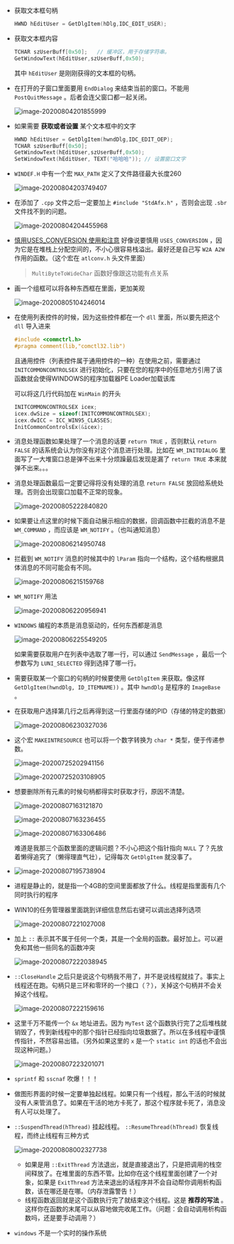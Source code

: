 + 获取文本框句柄

  ```cpp
  HWND hEditUser = GetDlgItem(hDlg,IDC_EDIT_USER);
  ```

+ 获取文本框内容

  ```cpp
  TCHAR szUserBuff[0x50];	// 缓冲区，用于存储字符串。
  GetWindowText(hEditUser,szUserBuff,0x50);	
  ```

  其中 `hEditUser` 是刚刚获得的文本框的句柄。

+ 在打开的子窗口里面要用 `EndDialog` 来结束当前的窗口。不能用 `PostQuitMessage` 。后者会连父窗口都一起关闭。

  ![image-20200804201855999](https://raw.githubusercontent.com/smallzhong/picgo-pic-bed/master/image-20200804201855999.png)

+ 如果需要 **获取或者设置** 某个文本框中的文字

  ```cpp
  HWND hEditUser = GetDlgItem(hwndDlg,IDC_EDIT_OEP);
  TCHAR szUserBuff[0x50];
  GetWindowText(hEditUser,szUserBuff,0x50);
  SetWindowText(hEditUser, TEXT("哈哈哈")); // 设置窗口文字
  ```

+ `WINDEF.H` 中有一个宏 `MAX_PATH` 定义了文件路径最大长度260

  ![image-20200804203749407](https://raw.githubusercontent.com/smallzhong/picgo-pic-bed/master/image-20200804203749407.png)

+ 在添加了 `.cpp` 文件之后一定要加上 `#include "StdAfx.h"` ，否则会出现 `.sbr` 文件找不到的问题。

  ![image-20200804204455968](https://raw.githubusercontent.com/smallzhong/picgo-pic-bed/master/image-20200804204455968.png)

+ [慎用USES_CONVERSION 使用和注意](https://blog.csdn.net/thanklife/article/details/70208841) 好像说要慎用 `USES_CONVERSION` ，因为它是在堆栈上分配空间的，不小心很容易栈溢出。最好还是自己写 `W2A A2W` 作用的函数。（这个宏在 `atlconv.h` 头文件里面）

  > `MultiByteToWideChar` 函数好像跟这功能有点关系

+ 画一个组框可以将各种东西框在里面，更加美观

  ![image-20200805104246014](https://raw.githubusercontent.com/smallzhong/picgo-pic-bed/master/image-20200805104246014.png)

+ 在使用列表控件的时候，因为这些控件都在一个 `dll` 里面，所以要先把这个 `dll` 导入进来

  ```cpp
  #include <commctrl.h>				
  #pragma comment(lib,"comctl32.lib")				
  ```

  且通用控件（列表控件属于通用控件的一种）在使用之前，需要通过 `INITCOMMONCONTROLSEX` 进行初始化，只要在您的程序中的任意地方引用了该函数就会使得WINDOWS的程序加载器PE  Loader加载该库

  可以将这几行代码加在 `WinMain` 的开头

  ```cpp
  INITCOMMONCONTROLSEX icex;				
  icex.dwSize = sizeof(INITCOMMONCONTROLSEX);				
  icex.dwICC = ICC_WIN95_CLASSES;				
  InitCommonControlsEx(&icex);				
  ```

+ 消息处理函数如果处理了一个消息的话要 `return TRUE` ，否则默认 `return FALSE` 的话系统会认为你没有对这个消息进行处理。比如在 `WM_INITDIALOG` 里面写了一大堆窗口总是弹不出来十分烦躁最后发现是漏了 `return TRUE` 本来就弹不出来。。。

+ 消息处理函数最后一定要记得将没有处理的消息 `return FALSE` 放回给系统处理。否则会出现窗口加载不正常的现象。

  ![image-20200805222840820](https://raw.githubusercontent.com/smallzhong/picgo-pic-bed/master/image-20200805222840820.png)

+ 如果要让点这里的时候下面自动展示相应的数据，回调函数中拦截的消息不是 `WM_COMMAND` ，而应该是 `WM_NOTIFY`  。（也叫通知消息）

  ![image-20200806214950748](https://raw.githubusercontent.com/smallzhong/picgo-pic-bed/master/image-20200806214950748.png)

+ 拦截到 `WM_NOTIFY` 消息的时候其中的 `lParam` 指向一个结构，这个结构根据具体消息的不同可能会有不同。

  ![image-20200806215159768](https://raw.githubusercontent.com/smallzhong/picgo-pic-bed/master/image-20200806215159768.png)

+ `WM_NOTIFY` 用法

  ![image-20200806220956941](https://raw.githubusercontent.com/smallzhong/picgo-pic-bed/master/image-20200806220956941.png)

+ `WINDOWS` 编程的本质是消息驱动的，任何东西都是消息

  ![image-20200806225549205](https://raw.githubusercontent.com/smallzhong/picgo-pic-bed/master/image-20200806225549205.png)

  如果需要获取用户在列表中选取了哪一行，可以通过 `SendMessage` ，最后一个参数写为 `LUNI_SELECTED` 得到选择了哪一行。

+ 需要获取某一个窗口的句柄的时候要使用 `GetDlgItem` 来获取。像这样 `GetDlgItem(hwndDlg, ID_ITEMNAME))`  。其中 `hwndDlg` 是程序的 `ImageBase` 。

+ 在获取用户选择第几行之后再得到这一行里面存储的PID（存储的特定的数据）

  ![image-20200806230327036](https://raw.githubusercontent.com/smallzhong/picgo-pic-bed/master/image-20200806230327036.png)
  
+ 这个宏 `MAKEINTRESOURCE` 也可以将一个数字转换为 `char *` 类型，便于传递参数。

  ![image-20200725202941156](https://raw.githubusercontent.com/smallzhong/picgo-pic-bed/master/image-20200725202941156.png)

  ![image-20200725203108905](https://raw.githubusercontent.com/smallzhong/picgo-pic-bed/master/image-20200725203108905.png)

+ 想要删除所有元素的时候句柄都得实时获取才行，原因不清楚。

  ![image-20200807163121870](https://raw.githubusercontent.com/smallzhong/picgo-pic-bed/master/image-20200807163121870.png)

  ![image-20200807163236455](https://raw.githubusercontent.com/smallzhong/picgo-pic-bed/master/image-20200807163236455.png)

  ![image-20200807163306486](https://raw.githubusercontent.com/smallzhong/picgo-pic-bed/master/image-20200807163306486.png)

  难道是我那三个函数里面的逻辑问题？不小心把这个指针指向 `NULL` 了？先放着懒得追究了（懒得理直气壮），记得每次 `GetDlgItem` 就没事了。

+ ![image-20200807195738904](https://raw.githubusercontent.com/smallzhong/picgo-pic-bed/master/image-20200807195738904.png)

+ 进程是静止的，就是指一个4GB的空间里面都放了什么。线程是指里面有几个同时执行的程序

+ WIN10的任务管理器里面跳到详细信息然后右键可以调出选择列选项

  ![image-20200807221027008](https://raw.githubusercontent.com/smallzhong/picgo-pic-bed/master/image-20200807221027008.png)

+ 加上 `::` 表示其不属于任何一个类，其是一个全局的函数。最好加上。可以避免和其他一些同名的函数冲突

  ![image-20200807222038945](https://raw.githubusercontent.com/smallzhong/picgo-pic-bed/master/image-20200807222038945.png)

+ `::CloseHandle` 之后只是说这个句柄我不用了，并不是说线程就挂了。事实上线程还在跑。句柄只是三环和零环的一个接口（？），关掉这个句柄并不会关掉这个线程。

  ![image-20200807222159616](https://raw.githubusercontent.com/smallzhong/picgo-pic-bed/master/image-20200807222159616.png)

+ 这里千万不能传一个 `&x` 地址进去。因为 `MyTest` 这个函数执行完了之后堆栈就销毁了，传到新线程中的那个指针已经指向垃圾数据了。所以在多线程中谨慎传指针，不然容易出错。（另外如果这里的 `x` 是一个 `static int` 的话也不会出现这种问题。）

  ![image-20200807223201071](https://raw.githubusercontent.com/smallzhong/picgo-pic-bed/master/image-20200807223201071.png)

+ `sprintf` 和 `sscnaf` 吹爆！！！

+ 做图形界面的时候一定要单独起线程。如果只有一个线程，那么干活的时候就没有人来管消息了。如果在干活的地方卡死了，那这个程序就卡死了，消息没有人可以处理了。

+ `::SuspendThread(hThread)` 挂起线程。 `::ResumeThread(hThread)` 恢复线程，而终止线程有三种方式

  ![image-20200808002327738](https://raw.githubusercontent.com/smallzhong/picgo-pic-bed/master/image-20200808002327738.png)

  + 如果是用 `::ExitThread` 方法退出，就是直接退出了，只是把调用的栈空间释放了。在堆里面的东西不管。比如你在这个线程里面创建了一个对象，如果是 `ExitThread` 方法来退出的话程序并不会自动帮你调用析构函数，该在哪还是在哪。（内存泄露警告！）
  + 线程函数返回就是这个函数执行完了就结束这个线程。这是 **推荐的写法** 。这样你在函数的末尾可以从容地做完收尾工作。（问题：会自动调用析构函数吗，还是要手动调用？）

+  `windows` 不是一个实时的操作系统